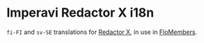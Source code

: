 # Imperavi Redactor X i18n

`fi-FI` and `sv-SE` translations for [Redactor X](https://imperavi.com/redactorx/), in use in [FloMembers](https://flomembers.fi/en).
